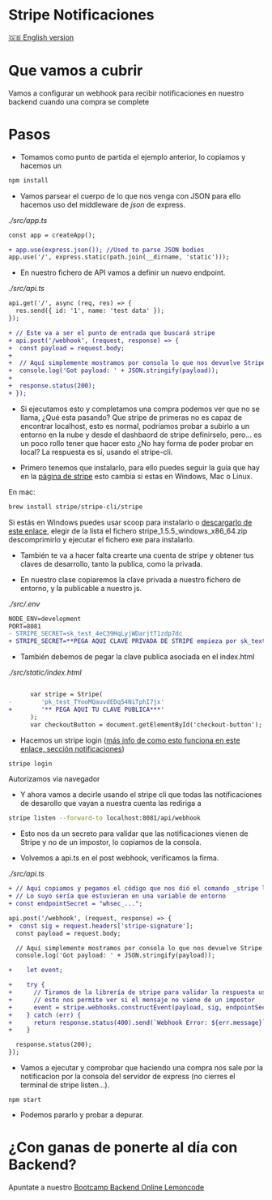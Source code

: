 # Stripe Notificaciones

[🇬🇧 English version](./README.md)

# Que vamos a cubrir

Vamos a configurar un webhook para recibir notificaciones en nuestro backend cuando
una compra se complete

# Pasos

- Tomamos como punto de partida el ejemplo anterior, lo copiamos y hacemos un

```bash
npm install
```

- Vamos parsear el cuerpo de lo que nos venga con JSON para ello hacemos
  uso del middleware de _json_ de express.

_./src/app.ts_

```diff
const app = createApp();

+ app.use(express.json()); //Used to parse JSON bodies
app.use('/', express.static(path.join(__dirname, 'static')));

```

- En nuestro fichero de API vamos a definir un nuevo endpoint.

_./src/api.ts_

```diff
api.get('/', async (req, res) => {
  res.send({ id: '1', name: 'test data' });
});

+ // Este va a ser el punto de entrada que buscará stripe
+ api.post('/webhook', (request, response) => {
+  const payload = request.body;
+
+  // Aquí simplemente mostramos por consola lo que nos devuelve Stripe
+  console.log('Got payload: ' + JSON.stringify(payload));
+
+  response.status(200);
+ });
```

- Si ejecutamos esto y completamos una compra podemos ver que no se llama,
  ¿Qué esta pasando? Que stripe de primeras no es capaz de encontrar localhost,
  esto es normal, podríamos probar a subirlo a un entorno en la nube y desde el
  dashbaord de stripe definirselo, pero... es un poco rollo tener que hacer esto
  ¿No hay forma de poder probar en local? La respuesta es sí, usando el
  stripe-cli.

- Primero tenemos que instalarlo, para ello puedes seguir la guía que
  hay en la [página de stripe](https://stripe.com/docs/stripe-cli) esto cambia
  si estas en Windows, Mac o Linux.

En mac:

```bash
brew install stripe/stripe-cli/stripe
```

Si estás en Windows puedes usar scoop para instalarlo o [descargarlo de este enlace](https://github.com/stripe/stripe-cli/releases/tag/v1.5.6), elegir de la lista el fichero stripe_1.5.5_windows_x86_64.zip descomprimirlo y ejecutar el fichero exe para instalarlo.

- También te va a hacer falta crearte una cuenta de stripe y obtener tus claves de desarrollo,
  tanto la publica, como la privada.

- En nuestro clase copiaremos la clave privada a nuestro fichero de entorno, y la publicable a nuestro
  js.

_./src/.env_

```diff
NODE_ENV=development
PORT=8081
- STRIPE_SECRET=sk_test_4eC39HqLyjWDarjtT1zdp7dc
+ STRIPE_SECRET=**PEGA AQUI CLAVE PRIVADA DE STRIPE empieza por sk_text**
```

- También debemos de pegar la clave publica asociada en el index.html

_./src/static/index.html_

```diff

      var stripe = Stripe(
-        'pk_test_TYooMQauvdEDq54NiTphI7jx'
+        '** PEGA AQUI TU CLAVE PUBLICA***'
      );
      var checkoutButton = document.getElementById('checkout-button');
```

- Hacemos un stripe login ([más info de como esto funciona en este enlace, sección notificaciones](https://lemoncode.net/lemoncode-blog/2021/1/13/pasarelas-de-pago-ii-stripe))

```bash
stripe login
```

Autorizamos via navegador

- Y ahora vamos a decirle usando el stripe cli que todas las notificaciones de desarollo
  que vayan a nuestra cuenta las rediriga a

```bash
stripe listen --forward-to localhost:8081/api/webhook
```

- Esto nos da un secreto para validar que las notificaciones vienen de Stripe y no de un impostor,
  lo copiamos de la consola.

- Volvemos a api.ts en el post webhook, verificamos la firma.

_./src/api.ts_

```diff
+ // Aquí copiamos y pegamos el código que nos dió el comando _stripe listen --forward_ (el que empieza + por whsec_)
+ // Lo suyo sería que estuvieran en una variable de entorno
+ const endpointSecret = "whsec_...";

api.post('/webhook', (request, response) => {
+  const sig = request.headers['stripe-signature'];
  const payload = request.body;

  // Aquí simplemente mostramos por consola lo que nos devuelve Stripe
  console.log('Got payload: ' + JSON.stringify(payload));

+    let event;

+    try {
+      // Tiramos de la librería de stripe para validar la respuesta usando el endPointSecret
+      // esto nos permite ver si el mensaje no viene de un impostor
+      event = stripe.webhooks.constructEvent(payload, sig, endpointSecret);
+    } catch (err) {
+      return response.status(400).send(`Webhook Error: ${err.message}`);
+    }

  response.status(200);
});
```

- Vamos a ejecutar y comprobar que haciendo una compra nos sale por la notificacion por la consola
  del servidor de express (no cierres el terminal de stripe listen...).

```
npm start
```

- Podemos pararlo y probar a depurar.

# ¿Con ganas de ponerte al día con Backend?

Apuntate a nuestro [Bootcamp Backend Online Lemoncode](https://lemoncode.net/bootcamp-backend#bootcamp-backend/banner)
